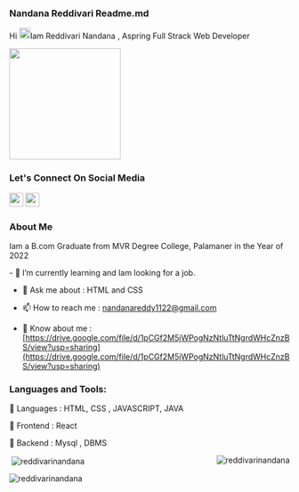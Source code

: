 <div>
  <h3>Nandana  Reddivari Readme.md</h3>
  <p>Hi <img style="width:20px","height:20px" src="https://raw.githubusercontent.com/MartinHeinz/MartinHeinz/master/wave.gif" alt="">Iam Reddivari Nandana , Aspring Full Strack Web Developer</p>
  <img style="height:200px","width:200px" src="https://encrypted-tbn0.gstatic.com/images?q=tbn:ANd9GcQLGmQRsZR_PsMG6xbVzTEfgLGrBprTohlUK-Jv1GC0dfenlr_zs4xN-jTUcdvhgDcWYnw&usqp=CAU" alt=""/>
  <h3>Let's Connect On Social Media</h3>
    <a title="nandanareddy1122@gmail.com" href="mailto:nandanareddy1122@gmail.com" target="blank"><img style="width:25px","height:25px" src="https://cdn-icons-png.flaticon.com/128/10829/10829119.png" alt="" /></a>
  <a href="https://www.linkedin.com/in/reddivari-nandana-9b68aa251/" target="blank"><img style="width:25px","height:25px" src="https://cdn-icons-png.flaticon.com/128/3536/3536505.png" alt="" /></a>
  
  <h3>About Me</h3>
    <p>Iam a B.com Graduate from MVR Degree College, Palamaner in the Year of 2022</p>
    - 🌱 I’m currently learning and Iam looking for a job.
  
  - 💬 Ask me about : HTML and CSS

  - 📫 How to reach me : nandanareddy1122@gmail.com

  - 📄 Know about me : [https://drive.google.com/file/d/1pCGf2M5jWPogNzNtluTtNgrdWHcZnzBS/view?usp=sharing](https://drive.google.com/file/d/1pCGf2M5jWPogNzNtluTtNgrdWHcZnzBS/view?usp=sharing)
  <h3 align="left">Languages and Tools:</h3>
  <p>🚀 Languages : HTML, CSS , JAVASCRIPT, JAVA</p>
  <P>🚀 Frontend : React</P>
  <P>🚀 Backend : Mysql , DBMS</P>
  

<p><img align="right" src="https://github-readme-stats.vercel.app/api/top-langs?username=reddivarinandana&show_icons=true&locale=en&layout=compact" alt="reddivarinandana" /></p>


<p>&nbsp;<img align="center" src="https://github-readme-stats.vercel.app/api?username=reddivarinandana&show_icons=true&locale=en" alt="reddivarinandana" /></p>
<p></p>



<p align:"left"><img align="center" src="https://github-readme-streak-stats.herokuapp.com/?user=reddivarinandana&" alt="reddivarinandana" /></p>




</div>
